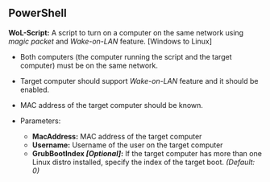 ## PowerShell

**WoL-Script:** A script to turn on a computer on the same network using *magic packet* and *Wake-on-LAN* feature. [Windows to Linux]

* Both computers (the computer running the script and the target computer) must be on the same network.
* Target computer should support *Wake-on-LAN* feature and it should be enabled.
* MAC address of the target computer should be known.

* Parameters:
    * **MacAddress:** MAC address of the target computer
    * **Username:** Username of the user on the target computer
    * **GrubBootIndex *[Optional]*:** If the target computer has more than one Linux distro installed, specify the index of the target boot. *(Default: 0)*
